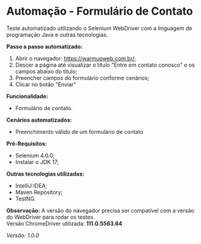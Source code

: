 # Automação - Formulário de Contato

Teste automatizado utilizando o Selenium WebDriver com a linguagem de programação Java e outras tecnologias.


<b>Passo a passo automatizado:</b><br>
1. Abrir o navegador: https://warmupweb.com.br/;
2. Descer a página até visualizar o título "Entre em contato conosco" e os campos abaixo do título;
3. Preencher campos do formulário conforme cenários;
4. Clicar no botão "Enviar"

<b>Funcionalidade:</b><br>
- Formulário de contato.

<b>Cenários automatizados:</b><br>
- Preenchimento válido de um formulário de contato <br>

<b>Pré-Requisitos:</b><br>
- Selenium 4.0.0;
- Instalar o JDK 17;

<b>Outras tecnologias utilizadas:</b><br>
- IntelliJ IDEA;
- Maven Repository;
- TestNG.

<b>Observação:</b> A versão do navegador precisa ser compatível com a versão do WebDriver para rodar os testes. <br>
Versão ChromeDriver utilizada: <b>111.0.5563.64</b>

<i>Versão: 1.0.0</i>